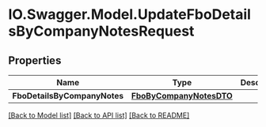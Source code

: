 # IO.Swagger.Model.UpdateFboDetailsByCompanyNotesRequest
## Properties

Name | Type | Description | Notes
------------ | ------------- | ------------- | -------------
**FboDetailsByCompanyNotes** | [**FboByCompanyNotesDTO**](FboByCompanyNotesDTO.md) |  | [optional] 

[[Back to Model list]](../README.md#documentation-for-models) [[Back to API list]](../README.md#documentation-for-api-endpoints) [[Back to README]](../README.md)

